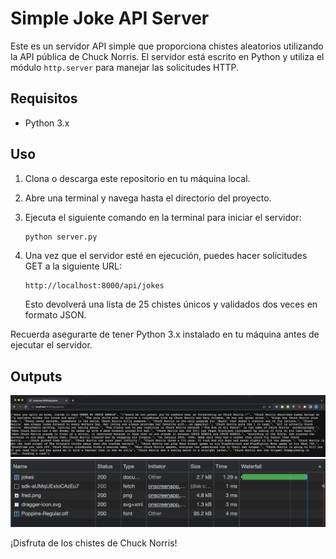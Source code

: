 # Simple Joke API Server

Este es un servidor API simple que proporciona chistes aleatorios utilizando la API pública de Chuck Norris. El servidor está escrito en Python y utiliza el módulo `http.server` para manejar las solicitudes HTTP.

## Requisitos

- Python 3.x

## Uso

1. Clona o descarga este repositorio en tu máquina local.

2. Abre una terminal y navega hasta el directorio del proyecto.

3. Ejecuta el siguiente comando en la terminal para iniciar el servidor:

   ```bash
   python server.py
   ```

4. Una vez que el servidor esté en ejecución, puedes hacer solicitudes GET a la siguiente URL:

   ```
   http://localhost:8000/api/jokes
   ```

   Esto devolverá una lista de 25 chistes únicos y validados dos veces en formato JSON.

Recuerda asegurarte de tener Python 3.x instalado en tu máquina antes de ejecutar el servidor.


## Outputs

![imagen1](./imagen1.png)
![imagen2](./imagen2.png)

¡Disfruta de los chistes de Chuck Norris!
